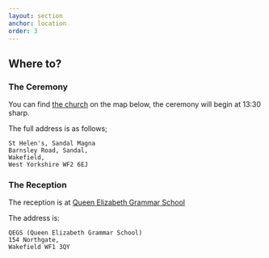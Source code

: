 ```yaml
---
layout: section
anchor: location
order: 3
---
```


## Where to?

### The Ceremony

You can find [the church](http://www.achurchnearyou.com/sandal-magna-st-helen/) on the map below,
the ceremony will begin at 13:30 sharp.


The full address is as follows;

    St Helen's, Sandal Magna
    Barnsley Road, Sandal,
    Wakefield,
    West Yorkshire WF2 6EJ

### The Reception

The reception is at [Queen Elizabeth Grammar School](https://www.google.co.uk/maps/place/Queen+Elizabeth+Grammar+School/@53.6884792,-1.5013045,15z/data=!4m2!3m1!1s0x0:0x52020ed3a8943cb9)

The address is:

    QEGS (Queen Elizabeth Grammar School)
    154 Northgate,
    Wakefield WF1 3QY


<!-- google map -->
<div id="google_map"></div>
<!-- /google map -->

